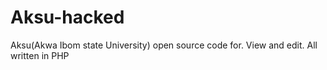 # Aksu-hacked
Aksu(Akwa Ibom state University) open source code for. View and edit. All written in PHP
